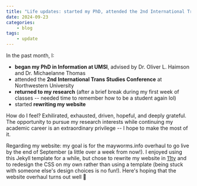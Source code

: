 ```yaml
---
title: "Life updates: started my PhD, attended the 2nd International Trans Studies Conference, began rewriting my website"
date: 2024-09-23
categories:
    - blog
tags:
    - update
---
```

In the past month, I:

- **began my PhD in Information at UMSI**, advised by Dr. Oliver L. Haimson and Dr. Michaelanne Thomas
- attended the **2nd International Trans Studies Conference** at Northwestern University
- **returned to my research** (after a brief break during my first week of classes -- needed time to remember how to be a student again lol)
- started **rewriting my website**

How do I feel? Exhilirated, exhausted, driven, hopeful, and deeply grateful. The opportunity to pursue my research interests while continuing my academic career is an extraordinary privilege -- I hope to make the most of it.

Regarding my website: my goal is for the mayworms.info overhaul to go live by the end of September (a little over a week from now!). I enjoyed using this Jekyll template for a while, but chose to rewrite my website in [11ty](https://www.11ty.dev) and to redesign the CSS on my own rather than using a template (being stuck with someone else's design choices is no fun!). Here's hoping that the website overhaul turns out well 🙏
